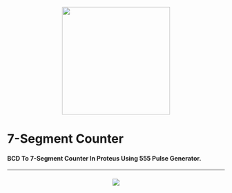 <p align="center">
  <img width="250" height="250" src="http://uupload.ir/files/n6gj_proteuslogo.png">
</p>





#  7-Segment Counter

####   BCD To 7-Segment Counter In Proteus Using 555 Pulse Generator.

---

#### 

<p align="center">
  <img src="http://uupload.ir/files/bgj9_screen_shot_1398-02-14_at_1.09.08_pm.png">
</p>